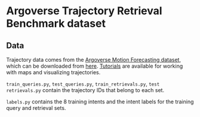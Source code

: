 # Argoverse Trajectory Retrieval Benchmark dataset

## Data

Trajectory data comes from the [Argoverse Motion Forecasting dataset](https://www.argoverse.org/data.html#forecasting-link), which can be downloaded from [here](https://www.argoverse.org/data.html#download-link). [Tutorials](https://github.com/argoai/argoverse-api) are available for working with maps and visualizing trajectories.

`train_queries.py`, `test_queries.py`, `train_retrievals.py`, `test retrievals.py` contain the trajectory IDs that belong to each set.

`labels.py` contains the 8 training intents and the intent labels for the training query and retrieval sets.
